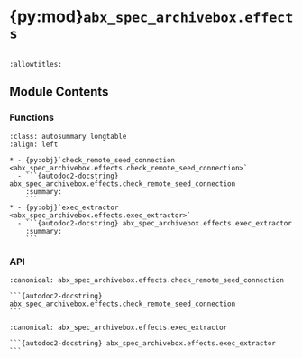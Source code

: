 # {py:mod}`abx_spec_archivebox.effects`

```{py:module} abx_spec_archivebox.effects
```

```{autodoc2-docstring} abx_spec_archivebox.effects
:allowtitles:
```

## Module Contents

### Functions

````{list-table}
:class: autosummary longtable
:align: left

* - {py:obj}`check_remote_seed_connection <abx_spec_archivebox.effects.check_remote_seed_connection>`
  - ```{autodoc2-docstring} abx_spec_archivebox.effects.check_remote_seed_connection
    :summary:
    ```
* - {py:obj}`exec_extractor <abx_spec_archivebox.effects.exec_extractor>`
  - ```{autodoc2-docstring} abx_spec_archivebox.effects.exec_extractor
    :summary:
    ```
````

### API

````{py:function} check_remote_seed_connection(urls, extractor, credentials, created_by)
:canonical: abx_spec_archivebox.effects.check_remote_seed_connection

```{autodoc2-docstring} abx_spec_archivebox.effects.check_remote_seed_connection
```
````

````{py:function} exec_extractor(url, extractor, credentials, config)
:canonical: abx_spec_archivebox.effects.exec_extractor

```{autodoc2-docstring} abx_spec_archivebox.effects.exec_extractor
```
````
